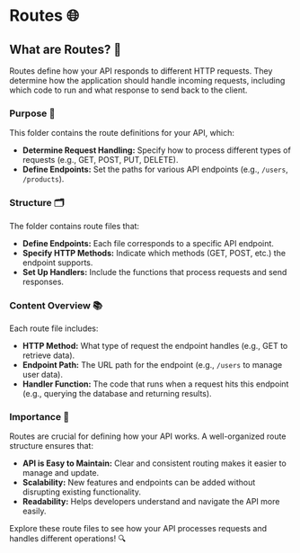 # Routes 🌐

## What are Routes? 🤔

Routes define how your API responds to different HTTP requests. They determine how the application should handle incoming requests, including which code to run and what response to send back to the client.

### Purpose 🎯

This folder contains the route definitions for your API, which:

- **Determine Request Handling:** Specify how to process different types of requests (e.g., GET, POST, PUT, DELETE).
- **Define Endpoints:** Set the paths for various API endpoints (e.g., `/users`, `/products`).

### Structure 🗂️

The folder contains route files that:

- **Define Endpoints:** Each file corresponds to a specific API endpoint.
- **Specify HTTP Methods:** Indicate which methods (GET, POST, etc.) the endpoint supports.
- **Set Up Handlers:** Include the functions that process requests and send responses.

### Content Overview 📚

Each route file includes:

- **HTTP Method:** What type of request the endpoint handles (e.g., GET to retrieve data).
- **Endpoint Path:** The URL path for the endpoint (e.g., `/users` to manage user data).
- **Handler Function:** The code that runs when a request hits this endpoint (e.g., querying the database and returning results).

### Importance 🔑

Routes are crucial for defining how your API works. A well-organized route structure ensures that:

- **API is Easy to Maintain:** Clear and consistent routing makes it easier to manage and update.
- **Scalability:** New features and endpoints can be added without disrupting existing functionality.
- **Readability:** Helps developers understand and navigate the API more easily.

Explore these route files to see how your API processes requests and handles different operations! 🔍
